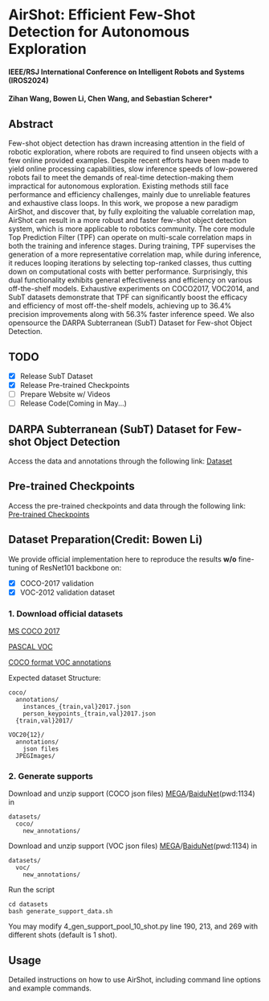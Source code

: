 # AirShot: Efficient Few-Shot Detection for Autonomous Exploration 

#### IEEE/RSJ International Conference on Intelligent Robots and Systems (IROS2024)
#### Zihan Wang, Bowen Li, Chen Wang, and Sebastian Scherer*

## Abstract
Few-shot object detection has drawn increasing attention in the field of robotic exploration, where robots are required to find unseen objects with a few online provided examples. Despite recent efforts have been made to yield online processing capabilities, slow inference speeds of low-powered robots fail to meet the demands of real-time detection-making them impractical for autonomous exploration. Existing methods still face performance and efficiency challenges, mainly due to unreliable features and exhaustive class loops. In this work, we propose a new paradigm AirShot, and discover that, by fully exploiting the valuable correlation map, AirShot can result in a more robust and faster few-shot object detection system, which is more applicable to robotics community. The core module Top Prediction Filter (TPF) can operate on multi-scale correlation maps in both the training and inference stages. During training, TPF supervises the generation of a more representative correlation map, while during inference, it reduces looping iterations by selecting top-ranked classes, thus cutting down on computational costs with better performance. Surprisingly, this dual functionality exhibits general effectiveness and efficiency on various off-the-shelf models. Exhaustive experiments on COCO2017, VOC2014, and SubT datasets demonstrate that TPF can significantly boost the efficacy and efficiency of most off-the-shelf models, achieving up to 36.4\% precision improvements along with 56.3\% faster inference speed. We also opensource the DARPA Subterranean (SubT) Dataset for Few-shot Object Detection.

## TODO
- [x] Release SubT Dataset
- [x] Release Pre-trained Checkpoints
- [ ] Prepare Website w/ Videos
- [ ] Release Code(Coming in May...)

## DARPA Subterranean (SubT) Dataset for Few-shot Object Detection
Access the data and annotations through the following link:
[Dataset](https://drive.google.com/drive/folders/1KoFmW8W2biI3FOEREe57tKVmYa6yupCW?usp=sharing)

## Pre-trained Checkpoints

Access the pre-trained checkpoints and data through the following link:
[Pre-trained Checkpoints](https://drive.google.com/file/d/1T-Vrkv42HjcL0RDfJRnbaMuLy74juBVl/view?usp=sharing)

## Dataset Preparation(Credit: Bowen Li)
We provide official implementation here to reproduce the results **w/o** fine-tuning of ResNet101 backbone on:
- [x] COCO-2017 validation
- [x] VOC-2012 validation dataset

### 1. Download official datasets

[MS COCO 2017](https://cocodataset.org/#home)

[PASCAL VOC](http://host.robots.ox.ac.uk/pascal/VOC/)

[COCO format VOC annotations](https://s3.amazonaws.com/images.cocodataset.org/external/external_PASCAL_VOC.zip)

Expected dataset Structure:

```shell
coco/
  annotations/
    instances_{train,val}2017.json
    person_keypoints_{train,val}2017.json
  {train,val}2017/
```

```shell
VOC20{12}/
  annotations/
  	json files
  JPEGImages/
```

### 2. Generate supports 

Download and unzip support (COCO json files) [MEGA](https://mega.nz/file/QEETwCLJ#A8m0R7NhJ-MUNuT1fhzEgRIg6t5R69u5rAaBHTsqgUw)/[BaiduNet](https://pan.baidu.com/s/1cFtwrWAwTotwZKbXYyzjEA)(pwd:1134) in

```shell
datasets/
  coco/
    new_annotations/
```

Download and unzip support (VOC json files) [MEGA](https://mega.nz/file/BBcjjYwY#1S3Utg99D_WyfzN5qq0UfeuFrlh7Eum2jZs9U7GHhJY)/[BaiduNet](https://pan.baidu.com/s/1vPZmKKue4CAZQVzOnBUs-A)(pwd:1134) in

```shell
datasets/
  voc/
    new_annotations/
```

Run the script

```shell
cd datasets
bash generate_support_data.sh
```

You may modify 4_gen_support_pool_10_shot.py line 190, 213, and 269 with different shots (default is 1 shot).





## Usage

Detailed instructions on how to use AirShot, including command line options and example commands.

